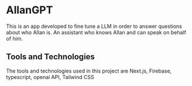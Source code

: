 # AllanGPT

This is an app developed to fine tune a LLM in order to answer questions about who Allan is. An assistant who knows Allan and can speak on behalf of him.

## Tools and Technologies
The tools and technologies used in this project are Next.js, Firebase, typescript, openai API, Tailwind CSS